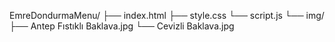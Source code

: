 EmreDondurmaMenu/
 ├── index.html
 ├── style.css
 └── script.js
 └── img/
      ├── Antep Fıstıklı Baklava.jpg
      └── Cevizli Baklava.jpg
